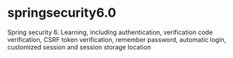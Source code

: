 # springsecurity6.0
Spring security 6. Learning, including authentication, verification code verification, CSRF token verification, remember password, automatic login, customized session and session storage location

